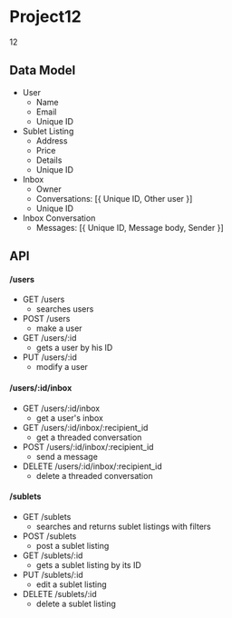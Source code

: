 Project12
=========

12

Data Model
-
- User
  - Name
  - Email
  - Unique ID
- Sublet Listing
  - Address
  - Price
  - Details
  - Unique ID
- Inbox
  - Owner
  - Conversations: [{ Unique ID, Other user }]
  - Unique ID
- Inbox Conversation
  - Messages: [{ Unique ID, Message body, Sender }]

API
-
#### /users
- GET /users
  - searches users
- POST /users
  - make a user
- GET /users/:id
  - gets a user by his ID
- PUT /users/:id
  - modify a user

#### /users/:id/inbox
- GET /users/:id/inbox
  - get a user's inbox
- GET /users/:id/inbox/:recipient_id
  - get a threaded conversation
- POST /users/:id/inbox/:recipient_id
  - send a message
- DELETE /users/:id/inbox/:recipient_id
  - delete a threaded conversation

#### /sublets
- GET /sublets
  - searches and returns sublet listings with filters
- POST /sublets
  - post a sublet listing
- GET /sublets/:id
  - gets a sublet listing by its ID
- PUT /sublets/:id
  - edit a sublet listing
- DELETE /sublets/:id
  - delete a sublet listing
